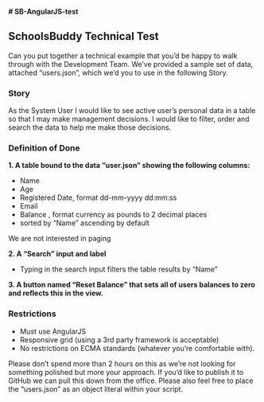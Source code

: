 <p><strong># SB-AngularJS-test</strong></p>
<h2>SchoolsBuddy Technical Test</h2>

<p>Can you put together a technical example that you’d be happy to walk through with the Development Team. We’ve provided a sample set of data, attached “users.json”, which we’d you to use in the following Story.</p>
<h3>Story</h3>
<p>As the System User I would like to see active user’s personal data in a table so that I may make management decisions. I would like to filter, order and search the data to help me make those decisions.</p> 
<h3>Definition of Done</h3>
<p><strong>1.	A table bound to the data “user.json” showing the following columns:</strong>
<ul>  
  <li>Name</li>
  <li>Age</li>
  <li>Registered Date, format dd-mm-yyyy dd:mm:ss</li>
  <li>Email</li>
  <li>Balance	, format currency as pounds to 2 decimal places</li>
  <li>sorted by “Name” ascending by default</li>  
</ul>
We are not interested in paging</li>
</p>

<p><strong>2.	A “Search” input and label </strong>
<ul>
  <li>Typing in the search input filters the table results by “Name”</li>  
</ul>
</p>

<p><strong>3.	A button named “Reset Balance” that sets all of users balances to zero and reflects this in the view.</strong></p>

<h3>Restrictions</h3>
<ul>
  <li>Must use AngularJS</li>
  <li>Responsive grid (using a 3rd party framework is acceptable)</li>
  <li>No restrictions on ECMA standards (whatever you’re comfortable with).</li>
</ul>
</p>
<p>Please don’t spend more than 2 hours on this as we’re not looking for something polished but more your approach. If you’d like to publish it to GitHub we can pull this down from the office. Please also feel free to place the “users.json” as an object literal within your script.</p>
